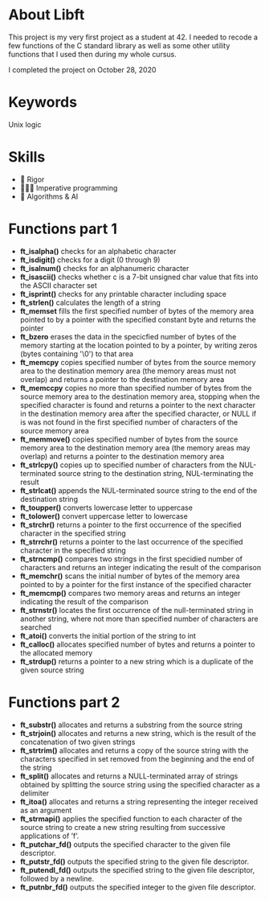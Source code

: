 # About Libft
This project is my very first project as a student at 42. I needed to recode a few functions of the C standard library as well as some other utility functions that I used then during my whole cursus.
<p>I completed the project on October 28, 2020</p>

# Keywords
Unix logic

# Skills
<ul>
  <li>💪 Rigor</li>
  <li>👨🏼‍💻 Imperative programming</li>
  <li>🔢 Algorithms & AI</li>
</ul>

# Functions part 1

<ul>
  <li><b>ft_isalpha()</b> checks for an alphabetic character</li>
  <li><b>ft_isdigit()</b> checks for a digit (0 through 9)</li>
  <li><b>ft_isalnum()</b> checks for an alphanumeric character</li>
  <li><b>ft_isascii()</b> checks whether c is a 7-bit unsigned char value that fits into the ASCII character set</li>
  <li><b>ft_isprint()</b> checks for any printable character including space</li>
  <li><b>ft_strlen()</b> calculates the length of a string</li>
  <li><b>ft_memset</b> fills the first specified number of bytes of the memory area pointed to by a pointer with the specified constant byte and returns the pointer</li>
  <li><b>ft_bzero</b> erases the data in the specicfied number of bytes of the memory starting at the location pointed to by a pointer, by writing zeros (bytes containing '\0') to that area</li>
  <li><b>ft_memcpy</b> copies specified number of bytes from the source memory area to the destination memory area (the memory areas must not overlap) and returns a pointer to the destination memory area</li>
  <li><b>ft_memccpy</b> copies no more than specified number of bytes from the source memory area to the destination memory area, stopping when the specified character is found and returns a pointer to the next character in the destination memory area after the specified character, or NULL if is was not found in the first specified number of characters of the source memory area</li>
  <li><b>ft_memmove()</b> copies specified number of bytes from the source memory area to the destination memory area (the memory areas may overlap) and returns a pointer to the destination memory area</li>
  <li><b>ft_strlcpy()</b> copies up to specified number of characters from the NUL-terminated source string to the destination string, NUL-terminating the result</li>
  <li><b>ft_strlcat()</b> appends the NUL-terminated source string to the end of the destination string</li>
  <li><b>ft_toupper()</b> converts lowercase letter to uppercase</li>
  <li><b>ft_tolower()</b> convert uppercase letter to lowercase</li>
  <li><b>ft_strchr()</b> returns a pointer to the first occurrence of the specified character in the specified string</li>
  <li><b>ft_strrchr()</b> returns a pointer to the last occurrence of the specified character in the specified string</li>
  <li><b>ft_strncmp()</b> compares two strings in the first specidied number of characters and returns an integer indicating the result of the comparison</li>
  <li><b>ft_memchr()</b> scans the initial number of bytes of the memory area pointed to by a pointer for the first instance of the specified character</li>
  <li><b>ft_memcmp()</b> compares two memory areas and returns an integer indicating the result of the comparison</li>
  <li><b>ft_strnstr()</b> locates the first	occurrence of the null-terminated string in another string, where not more than specified number of characters are searched</li>
  <li><b>ft_atoi()</b> converts the initial portion of the string to int</li>
  <li><b>ft_calloc()</b> allocates specified number of bytes and returns a pointer to the allocated memory</li>
  <li><b>ft_strdup()</b> returns a pointer to a new string which is a duplicate of the given source string</li>
</ul>

# Functions part 2

<ul>
  <li>
    <b>ft_substr()</b> allocates and returns a substring from the source string
  </li>
  <li>
    <b>ft_strjoin()</b> allocates and returns a new string, which is the result of the concatenation of two given strings
  </li>
  <li>
    <b>ft_strtrim()</b> allocates and returns a copy of the source string with the characters specified in set removed from the beginning and the end of the string
  </li>
  <li>
    <b>ft_split()</b> allocates and returns a NULL-terminated array of strings obtained by splitting the source string using the specified character as a delimiter
  </li>
  <li>
    <b>ft_itoa()</b> allocates and returns a string representing the integer received as an argument
  </li>
  <li>
    <b>ft_strmapi()</b> applies the specified function to each character of the source string to create a new string
resulting from successive applications of ’f’.
  </li>
  <li>
    <b>ft_putchar_fd()</b> outputs the specified character to the given file descriptor.
  </li>
  <li>
    <b>ft_putstr_fd()</b> outputs the specified string to the given file descriptor.
  </li>
  <li>
    <b>ft_putendl_fd()</b> outputs the specified string to the given file descriptor, followed by a newline.
  </li>
  <li>
    <b>ft_putnbr_fd()</b> outputs the specified integer to the given file descriptor.
  </li>
</ul>
